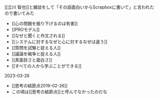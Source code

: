 
[[立川 智也]]と雑談をして「その話面白いからScrapboxに書いて」と言われたので書いてみた
- [[心の問題を掘り下げるのは有害]]
- [[PROモデル]]
- [[なぜと聞くと作文される]]
- [[システムに対するなぜと心に対するなぜは違う]]
- [[質問を試験と捉える人]]
- [[議論を戦争と捉える人]]
- [[真面目さと面白さ]]
- [[すべての人から学ぶことができる]]

2023-03-26
- [[思考の結節点2019-02-26]]
- この頃は[[思考の結節点]]と呼んでなかったのだな